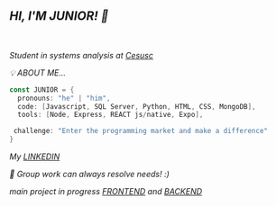 
                                                                                                                                          
 ## *HI, I'M JUNIOR! 👋* ㅤㅤㅤㅤㅤㅤㅤㅤㅤㅤㅤㅤㅤㅤㅤㅤㅤㅤㅤㅤㅤㅤㅤ


*Student in systems analysis at [Cesusc](https://cesusc.edu.br)*

*💡 ABOUT ME...*
```kotlin
const JUNIOR = {
  pronouns: "he" | "him",
  code: [Javascript, SQL Server, Python, HTML, CSS, MongoDB],
  tools: [Node, Express, REACT js/native, Expo],

 challenge: "Enter the programming market and make a difference"
}
```
*My [LINKEDIN](https://www.linkedin.com/in/luiz-carlos-francisco-junior-a81062274/)*

*🤝 Group work can always resolve needs! :)*

*main project in progress [FRONTEND](https://github.com/LCFJunior/APP-BPP-frontend) and [BACKEND](https://github.com/LCFJunior/APP-BPP-backend)*
##
